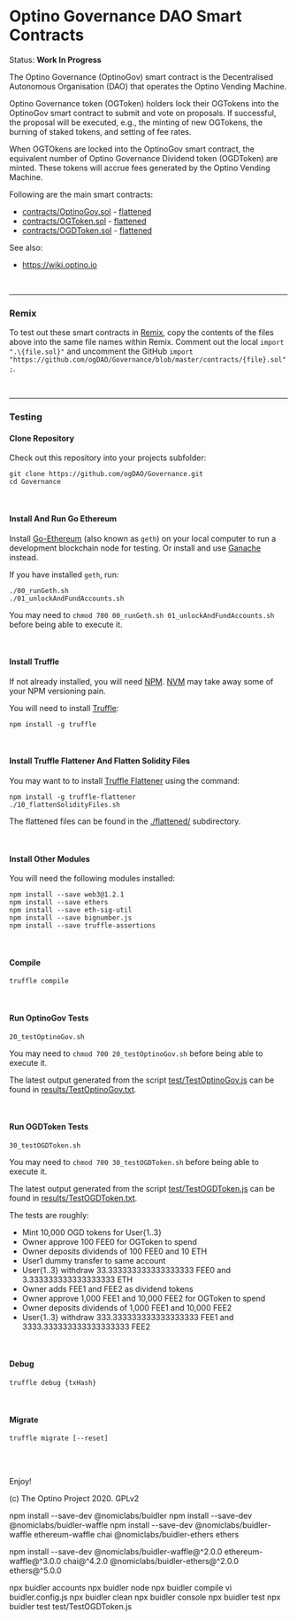 # Optino Governance DAO Smart Contracts

Status: **Work In Progress**

The Optino Governance (OptinoGov) smart contract is the Decentralised Autonomous Organisation (DAO) that operates the Optino Vending Machine.

Optino Governance token (OGToken) holders lock their OGTokens into the OptinoGov smart contract to submit and vote on proposals. If successful, the proposal will be executed, e.g., the minting of new OGTokens, the burning of staked tokens, and setting of fee rates.

When OGTOkens are locked into the OptinoGov smart contract, the equivalent number of Optino Governance Dividend token (OGDToken) are minted. These tokens will accrue fees generated by the Optino Vending Machine.

Following are the main smart contracts:

* [contracts/OptinoGov.sol](contracts/OptinoGov.sol) - [flattened](flattened/OptinoGov_flattened.sol)
* [contracts/OGToken.sol](contracts/OGToken.sol) - [flattened](flattened/OGToken_flattened.sol)
* [contracts/OGDToken.sol](contracts/OGDToken.sol) - [flattened](flattened/OGDToken_flattened.sol)

See also:

* https://wiki.optino.io

<br />

<hr />

### Remix

To test out these smart contracts in [Remix](http://remix.ethereum.org/), copy the contents of the files above into the same file names within Remix. Comment out the local `import ".\{file.sol}"` and uncomment the GitHub `import "https://github.com/ogDAO/Governance/blob/master/contracts/{file}.sol";`.

<br />

<hr />

### Testing

#### Clone Repository
Check out this repository into your projects subfolder:

```
git clone https://github.com/ogDAO/Governance.git
cd Governance
```

<br />

#### Install And Run Go Ethereum

Install [Go-Ethereum](https://github.com/ethereum/go-ethereum) (also known as `geth`) on your local computer to run a development blockchain node for testing. Or install and use [Ganache](https://www.trufflesuite.com/ganache) instead.

If you have installed `geth`, run:

```
./00_runGeth.sh
./01_unlockAndFundAccounts.sh
```

You may need to `chmod 700 00_runGeth.sh 01_unlockAndFundAccounts.sh` before being able to execute it.

<br />

#### Install Truffle


If not already installed, you will need [NPM](https://www.npmjs.com/). [NVM](https://github.com/nvm-sh/nvm) may take away some of your NPM versioning pain.

You will need to install [Truffle](https://github.com/trufflesuite/truffle):

```
npm install -g truffle
```

<br />

#### Install Truffle Flattener And Flatten Solidity Files

You may want to to install [Truffle Flattener](https://github.com/nomiclabs/truffle-flattener) using the command:

```
npm install -g truffle-flattener
./10_flattenSolidityFiles.sh
```

The flattened files can be found in the [./flattened/](./flattened/) subdirectory.

<br />

#### Install Other Modules

You will need the following modules installed:

```
npm install --save web3@1.2.1
npm install --save ethers
npm install --save eth-sig-util
npm install --save bignumber.js
npm install --save truffle-assertions
```

<br />

#### Compile

```
truffle compile
```

<br />

#### Run OptinoGov Tests

```
20_testOptinoGov.sh
```

You may need to `chmod 700 20_testOptinoGov.sh` before being able to execute it.

The latest output generated from the script [test/TestOptinoGov.js](test/TestOptinoGov.js) can be found in [results/TestOptinoGov.txt](results/TestOptinoGov.txt).


<br />

#### Run OGDToken Tests

```
30_testOGDToken.sh
```

You may need to `chmod 700 30_testOGDToken.sh` before being able to execute it.

The latest output generated from the script [test/TestOGDToken.js](test/TestOGDToken.js) can be found in [results/TestOGDToken.txt](results/TestOGDToken.txt).

The tests are roughly:

* Mint 10,000 OGD tokens for User{1..3}
* Owner approve 100 FEE0 for OGToken to spend
* Owner deposits dividends of 100 FEE0 and 10 ETH
* User1 dummy transfer to same account
* User{1..3} withdraw 33.333333333333333333 FEE0 and 3.333333333333333333 ETH
* Owner adds FEE1 and FEE2 as dividend tokens
* Owner approve 1,000 FEE1 and 10,000 FEE2 for OGToken to spend
* Owner deposits dividends of 1,000 FEE1 and 10,000 FEE2
* User{1..3} withdraw 333.333333333333333333 FEE1 and 3333.333333333333333333 FEE2

<br />

#### Debug

```
truffle debug {txHash}
```

<br />

#### Migrate

```
truffle migrate [--reset]
```

<br />

<br />

Enjoy!

(c) The Optino Project 2020. GPLv2


npm install --save-dev @nomiclabs/buidler
npm install --save-dev @nomiclabs/buidler-waffle
npm install --save-dev @nomiclabs/buidler-waffle ethereum-waffle chai @nomiclabs/buidler-ethers ethers

npm install --save-dev @nomiclabs/buidler-waffle@^2.0.0 ethereum-waffle@^3.0.0 chai@^4.2.0 @nomiclabs/buidler-ethers@^2.0.0 ethers@^5.0.0

npx buidler accounts
npx buidler node
npx buidler compile
vi buidler.config.js
npx buidler clean
npx buidler console
npx buidler test
npx buidler test test/TestOGDToken.js
